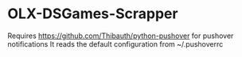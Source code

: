 # OLX-DSGames-Scrapper

Requires https://github.com/Thibauth/python-pushover for pushover notifications
It reads the default configuration from ~/.pushoverrc

